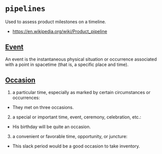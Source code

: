 # `pipelines`

Used to assess product milestones on a timeline.

  - https://en.wikipedia.org/wiki/Product_pipeline


## [Event](https://en.wikipedia.org/wiki/Event_(relativity))

An event is the instantaneous physical situation or occurrence associated with a point in spacetime (that is, a specific place and time).


## [Occasion](https://www.dictionary.com/browse/occasion)


1. a particular time, especially as marked by certain circumstances or occurrences:
  - They met on three occasions.
2. a special or important time, event, ceremony, celebration, etc.:
  - His birthday will be quite an occasion.
3. a convenient or favorable time, opportunity, or juncture:
  - This slack period would be a good occasion to take inventory.
